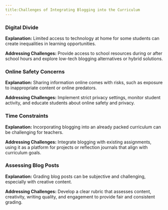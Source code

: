 ```yaml
---
title:Challenges of Integrating Blogging into the Curriculum
---
```



### Digital Divide

**Explanation:** Limited access to technology at home for some students can create inequalities in learning opportunities.

**Addressing Challenges:** Provide access to school resources during or after school hours and explore low-tech blogging alternatives or hybrid solutions.

### Online Safety Concerns

**Explanation:** Sharing information online comes with risks, such as exposure to inappropriate content or online predators.

**Addressing Challenges:** Implement strict privacy settings, monitor student activity, and educate students about online safety and privacy.

### Time Constraints

**Explanation:** Incorporating blogging into an already packed curriculum can be challenging for teachers.

**Addressing Challenges:** Integrate blogging with existing assignments, using it as a platform for projects or reflection journals that align with curriculum goals.

### Assessing Blog Posts

**Explanation:** Grading blog posts can be subjective and challenging, especially with creative content.

**Addressing Challenges:** Develop a clear rubric that assesses content, creativity, writing quality, and engagement to provide fair and consistent grading.
